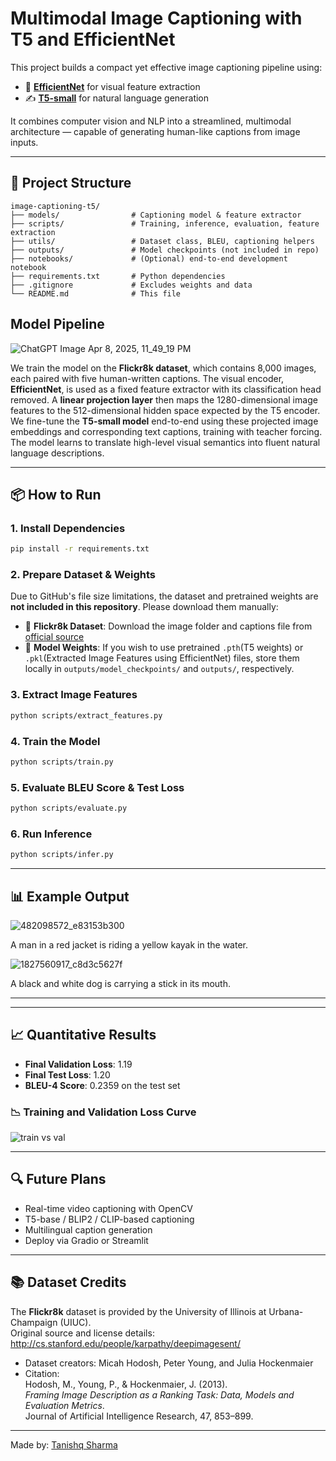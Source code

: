 # Multimodal Image Captioning with T5 and EfficientNet

This project builds a compact yet effective image captioning pipeline using:
- 🧠 [**EfficientNet**](https://arxiv.org/abs/1905.11946) for visual feature extraction
- ✍️ [**T5-small**](https://huggingface.co/docs/transformers/en/model_doc/t5) for natural language generation

It combines computer vision and NLP into a streamlined, multimodal architecture — capable of generating human-like captions from image inputs.

---

## 🚀 Project Structure
```
image-captioning-t5/
├── models/                # Captioning model & feature extractor
├── scripts/               # Training, inference, evaluation, feature extraction
├── utils/                 # Dataset class, BLEU, captioning helpers
├── outputs/               # Model checkpoints (not included in repo)
├── notebooks/             # (Optional) end-to-end development notebook
├── requirements.txt       # Python dependencies
├── .gitignore             # Excludes weights and data
└── README.md              # This file
```
## Model Pipeline
![ChatGPT Image Apr 8, 2025, 11_49_19 PM](https://github.com/user-attachments/assets/03cbb001-9f15-4fb6-a4b4-81d038e5dcb5)


We train the model on the **Flickr8k dataset**, which contains 8,000 images, each paired with five human-written captions. The visual encoder, **EfficientNet**, is used as a fixed feature extractor with its classification head removed. A **linear projection layer** then maps the 1280-dimensional image features to the 512-dimensional hidden space expected by the T5 encoder. We fine-tune the **T5-small model** end-to-end using these projected image embeddings and corresponding text captions, training with teacher forcing. The model learns to translate high-level visual semantics into fluent natural language descriptions.

---

## 📦 How to Run
### 1. Install Dependencies
```bash
pip install -r requirements.txt
```

### 2. Prepare Dataset & Weights
Due to GitHub's file size limitations, the dataset and pretrained weights are **not included in this repository**. Please download them manually:

- 📁 **Flickr8k Dataset**: Download the image folder and captions file from [official source](https://github.com/goodwillyoga/Flickr8k_dataset?tab=readme-ov-file)
- 💾 **Model Weights**: If you wish to use pretrained `.pth`(T5 weights) or `.pkl`(Extracted Image Features using EfficientNet) files, store them locally in `outputs/model_checkpoints/` and `outputs/`, respectively.

### 3. Extract Image Features
```bash
python scripts/extract_features.py
```

### 4. Train the Model
```bash
python scripts/train.py
```

### 5. Evaluate BLEU Score & Test Loss
```bash
python scripts/evaluate.py
```

### 6. Run Inference
```bash
python scripts/infer.py
```

---

## 📊 Example Output

![482098572_e83153b300](https://github.com/user-attachments/assets/95c20904-f268-4c1d-aea6-86983d0eece9)

A man in a red jacket is riding a yellow kayak in the water.

![1827560917_c8d3c5627f](https://github.com/user-attachments/assets/ec730a05-09d1-47d8-9fb0-6bc07b5285eb)

A black and white dog is carrying a stick in its mouth.

---

---

## 📈 Quantitative Results
- **Final Validation Loss**: 1.19
- **Final Test Loss**: 1.20
- **BLEU-4 Score**: 0.2359 on the test set

### 📉 Training and Validation Loss Curve

![train vs val](https://github.com/user-attachments/assets/ac9d5c54-dadd-4f85-b48f-974a58552068)

---


## 🔍 Future Plans
- Real-time video captioning with OpenCV
- T5-base / BLIP2 / CLIP-based captioning
- Multilingual caption generation
- Deploy via Gradio or Streamlit

---

## 📚 Dataset Credits

The **Flickr8k** dataset is provided by the University of Illinois at Urbana-Champaign (UIUC).  
Original source and license details: http://cs.stanford.edu/people/karpathy/deepimagesent/

- Dataset creators: Micah Hodosh, Peter Young, and Julia Hockenmaier  
- Citation:  
  Hodosh, M., Young, P., & Hockenmaier, J. (2013).  
  *Framing Image Description as a Ranking Task: Data, Models and Evaluation Metrics*.  
  Journal of Artificial Intelligence Research, 47, 853–899.

---

Made by: [Tanishq Sharma](#)
